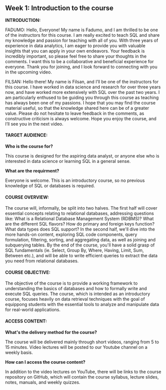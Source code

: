 <h2>Week 1: Introduction to the course</h2>

<b>INTRODUCTION:</b>
<p>FADUMO: Hello, Everyone! My name is Fadumo, and I am thrilled to be one of the instructors for this course. I am really excited to teach SQL and share my knowledge and passion for teaching with all of you. With three years of experience in data analytics, I am eager to provide you with valuable insights that you can apply in your own endeavors. Your feedback is incredibly important, so please feel free to share your thoughts in the comments. I want this to be a collaborative and beneficial experience for everyone. Thank you for joining, and I look forward to connecting with you in the upcoming video.</p>
<p>FILSAN: Hello there! My name is Filsan, and I’ll be one of the instructors for this course. I have worked in data science and research for over three years now, and have worked more extensively with SQL over the past two years. I am particularly enthused to be guiding you through this course as teaching has always been one of my passions. I hope that you may find the course material useful, so that the knowledge shared here can be of a greater value. Please do not hesitate to leave feedback in the comments, as constructive criticism is always welcome. Hope you enjoy the course, and I’ll see you in the next video.</p>

<h4>TARGET AUDIENCE:</h4>
<b>Who is the course for?</b>
<p>This course is designed for the aspiring data analyst, or anyone else who is interested in data science or learning SQL in a general sense.</p>
<b>What are the requirment?</b>
<p>Everyone is welcome. This is an introductory course, so no previous knowledge of SQL or databases is required.</p>

<h4>COURSE OVERVIEW:</h4> 

<p>The course will, informally, be split into two halves. The first half will cover essential concepts relating to relational databases, addressing questions like: What is a Relational Database Management System (RDBMS)? What are the different SQL flavors? How do primary and foreign keys function? What data types does SQL support? In the second half, we'll dive into the more hands-on content, exploring SQL code components, query formulation, filtering, sorting, and aggregating data, as well as joining and subquerying tables. By the end of the course, you'll have a solid grasp of SQL fundamentals (ie. Select, Group By, Where, Having, Limit, Sum, Between etc.), and will be able to write efficient queries to extract the data you need from relational databases.</p>

<h4>COURSE OBJECTIVE:</h4> 

<p> The objective of the course is to provide a working framework to understanding the basics of databases and how to formally write and execute SQL queries. The course, which is intended as an introductory course,  focuses heavily on data retrieval techniques with the goal of equippong students with the essential tools to analyze and manipulate data for real-world applications.</p>

<h4>ACCESS CONTENT:</h4>
<b> What's the delivery method for the course?</b>
<p>The course will be delivered mainly through short videos, ranging from 5 to 15 minutes. Video lectures will be posted to our Youtube channel on a weekly basis.</p>
<b>How can I access the course content?</b>
<p>In addition to the video lectures on YouTube, there will be links to the course repository on GitHub, which will contain the course syllabus, lecture slides, notes, manuals, and weekly quizzes.</p>
